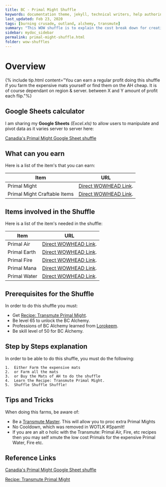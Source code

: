 ```yaml
---
title: BC - Primal Might Shuffle
keywords: documentation theme, jekyll, technical writers, help authoring tools, hat replacements
last_updated: Feb 23, 2020
tags: [burning crusade, outland, alchemy, transmute]
summary: "This WOW shuffle is to explain the cost break down for creating Primal Might for raw mats to sell or create expensive craftable XMOG for profit"
sidebar: mydoc_sidebar
permalink: primal-might-shuffle.html
folder: wow-shuffles
---
```



# Overview
{% include tip.html content="You can earn a regular profit doing this shuffle if you farm the expensive mats yourself or find them on the AH cheap. It is of course dependant on region & server. between X and Y amount of profit each flip."%}

## Google Sheets calculator
I am sharing my **Google Sheets** _(Excel.xls)_ to allow users to manipulate and pivot data as it varies server to server here:

[Canadia's Primal Might Google Sheet shuffle](https://docs.google.com/spreadsheets/d/1o9O1t3oiAVF_MxJvWQfQa2yLoidoUISJJtKcZeOEHbQ/edit#gid=1711023391)

## What can you earn

Here is a list of the item's that you can earn:

|Item|URL|
|-------|--------|
|Primal Might|[Direct WOWHEAD Link](https://www.wowhead.com/item=23571/primal-might).|
|Primal Might Craftable Items|[Direct WOWHEAD Link](https://www.wowhead.com/item=23571/primal-might#reagent-for).|


## Items involved in the Shuffle

Here is a list of the item's needed in the shuffle:

|Item|URL|
|-------|--------|
|Primal Air|[Direct WOWHEAD Link](https://www.wowhead.com/item=22451/primal-air).|
|Primal Earth|[Direct WOWHEAD Link](https://www.wowhead.com/item=22452/primal-earth).|
|Primal Fire|[Direct WOWHEAD Link](https://www.wowhead.com/item=21884/primal-fire).|
|Primal Mana|[Direct WOWHEAD Link](https://www.wowhead.com/item=22457/primal-mana).|
|Primal Water|[Direct WOWHEAD Link](https://www.wowhead.com/item=21885/primal-water).|

## Prerequisites for the Shuffle
In order to do this shuffle you must:

* Get [Recipe: Transmute Primal Might](https://www.wowhead.com/item=23574/recipe-transmute-primal-might).
* Be level 65 to unlock the BC Alchemy.
* Professions of BC Alchemy learned from [Lorokeem](https://www.wowhead.com/npc=19052/lorokeem).
* Be skill level of 50 for BC Alchemy.

## Step by Steps explanation
In order to be able to do this shuffle, you must do the following:

```
1.  Either Farm the expensive mats
2.  or Farm all the mats
3.  or Buy the Mats of AH to do the shuffle
4.  Learn the Recipe: Transmute Primal Might.
5.  Shuffle Shuffle Shuffle!

```

## Tips and Tricks
When doing this farms, be aware of:

* Be a [Transmute Master](https://www.wowhead.com/quest=29482/transmutation-master). This will allow you to proc extra Primal Mights
* No Cooldown, which was removed in WOTLK #SpamIt!
* If you are an alt o holic with the Transmute: Primal Air, Fire, etc recipes then you may self xmute the low cost Primals for the expensive Primal Water, Fire etc.

## Reference Links
[Canadia's Primal Might Google Sheet shuffle](https://docs.google.com/spreadsheets/d/1o9O1t3oiAVF_MxJvWQfQa2yLoidoUISJJtKcZeOEHbQ/edit#gid=1711023391)

[Recipe: Transmute Primal Might](https://www.wowhead.com/item=23574/recipe-transmute-primal-might)


